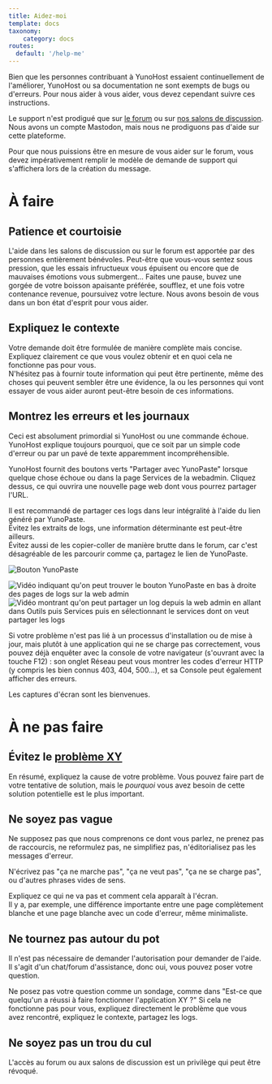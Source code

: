 ```yaml
---
title: Aidez-moi
template: docs
taxonomy:
    category: docs
routes:
  default: '/help-me'
---
```


Bien que les personnes contribuant à YunoHost essaient continuellement de l'améliorer, YunoHost ou sa documentation ne sont exempts de bugs ou d'erreurs. Pour nous aider à vous aider, vous devez cependant suivre ces instructions.

Le support n'est prodigué que sur [le forum](https://forum.yunohost.org?target=_blank) ou sur [nos salons de discussion](/chat_rooms?target=_blank).  
Nous avons un compte Mastodon, mais nous ne prodiguons pas d'aide sur cette plateforme.

Pour que nous puissions être en mesure de vous aider sur le forum, vous devez impérativement remplir le modèle de demande de support qui s'affichera lors de la création du message.

# À faire

## Patience et courtoisie

L'aide dans les salons de discussion ou sur le forum est apportée par des personnes entièrement bénévoles. Peut-être que vous-vous sentez sous pression, que les essais infructueux vous épuisent ou encore que de mauvaises émotions vous submergent... Faites une pause, buvez une gorgée de votre boisson apaisante préférée, soufflez, et une fois votre contenance revenue, poursuivez votre lecture. Nous avons besoin de vous dans un bon état d'esprit pour vous aider.

## Expliquez le contexte

Votre demande doit être formulée de manière complète mais concise. Expliquez clairement ce que vous voulez obtenir et en quoi cela ne fonctionne pas pour vous.  
N'hésitez pas à fournir toute information qui peut être pertinente, même des choses qui peuvent sembler être une évidence, la ou les personnes qui vont essayer de vous aider auront peut-être besoin de ces informations.

## Montrez les erreurs et les journaux

Ceci est absolument primordial si YunoHost ou une commande échoue. YunoHost explique toujours pourquoi, que ce soit par un simple code d'erreur ou par un pavé de texte apparemment incompréhensible.

YunoHost fournit des boutons verts "Partager avec YunoPaste" lorsque quelque chose échoue ou dans la page Services de la webadmin. Cliquez dessus, ce qui ouvrira une nouvelle page web dont vous pourrez partager l'URL.

Il est recommandé de partager ces logs dans leur intégralité à l'aide du lien généré par YunoPaste.  
Évitez les extraits de logs, une information déterminante est peut-être ailleurs.  
Évitez aussi de les copier-coller de manière brutte dans le forum, car c'est désagréable de les parcourir comme ça, partagez le lien de YunoPaste.

![Bouton YunoPaste](image://yunopaste.png)

![Vidéo indiquant qu'on peut trouver le bouton YunoPaste en bas à droite des pages de logs sur la web admin](image://yunopaste_install.mp4?loop=1&controls=0&autoplay=1&muted)
![Vidéo montrant qu'on peut partager un log depuis la web admin en allant dans Outils puis Services puis en sélectionnant le services dont on veut partager les logs](image://yunopaste_service.mp4?loop=1&controls=0&autoplay=1&muted)

Si votre problème n'est pas lié à un processus d'installation ou de mise à jour, mais plutôt à une application qui ne se charge pas correctement, vous pouvez déjà enquêter avec la console de votre navigateur (s'ouvrant avec la touche F12) : son onglet Réseau peut vous montrer les codes d'erreur HTTP (y compris les bien connus 403, 404, 500...), et sa Console peut également afficher des erreurs.

Les captures d'écran sont les bienvenues.

# À ne pas faire

## Évitez le [problème XY](https://xyproblem.info/)

En résumé, expliquez la cause de votre problème. Vous pouvez faire part de votre tentative de solution, mais le *pourquoi* vous avez besoin de cette solution potentielle est le plus important.

## Ne soyez pas vague

Ne supposez pas que nous comprenons ce dont vous parlez, ne prenez pas de raccourcis, ne reformulez pas, ne simplifiez pas, n'éditorialisez pas les messages d'erreur.

N'écrivez pas "ça ne marche pas", "ça ne veut pas", "ça ne se charge pas", ou d'autres phrases vides de sens.

Expliquez ce qui ne va pas et comment cela apparaît à l'écran.  
Il y a, par exemple, une différence importante entre une page complètement blanche et une page blanche avec un code d'erreur, même minimaliste.

## Ne tournez pas autour du pot

Il n'est pas nécessaire de demander l'autorisation pour demander de l'aide. Il s'agit d'un chat/forum d'assistance, donc oui, vous pouvez poser votre question.

Ne posez pas votre question comme un sondage, comme dans "Est-ce que quelqu'un a réussi à faire fonctionner l'application XY ?" Si cela ne fonctionne pas pour vous, expliquez directement le problème que vous avez rencontré, expliquez le contexte, partagez les logs.

## Ne soyez pas un trou du cul

L'accès au forum ou aux salons de discussion est un privilège qui peut être révoqué.
